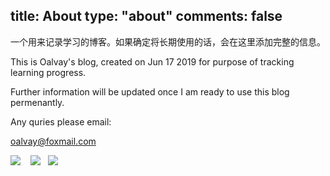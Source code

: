 title: About
type: "about"
comments: false
---

一个用来记录学习的博客。如果确定将长期使用的话，会在这里添加完整的信息。

This is Oalvay's blog, created on Jun 17 2019 for purpose of tracking learning progress.

Further information will be updated once I am ready to use this blog permenantly.

Any quries please email:

oalvay@foxmail.com

<a href="https://www.kaggle.com/oalvay/">![](https://user-images.githubusercontent.com/35874048/74983038-2d63d400-542d-11ea-90ba-85609c75eb50.png)</a> &nbsp;&nbsp;&nbsp;<a href="https://github.com/oalvay">![](https://user-images.githubusercontent.com/35874048/74983718-022db480-542e-11ea-81fe-5f4f66311f79.jpg)</a>&nbsp;&nbsp;&nbsp;<a href="https://leetcode.com/oalvays/">![](https://user-images.githubusercontent.com/35874048/74983131-61d79000-542d-11ea-9a44-f1277fb9c57e.png)</a>